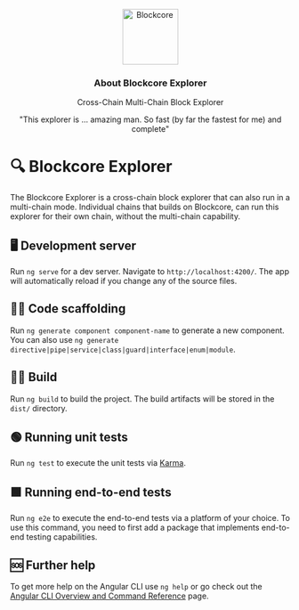 <p align="center">
  <p align="center">
    <img src="https://avatars3.githubusercontent.com/u/53176002?s=200&v=4" height="100" alt="Blockcore" />
  </p>
  <h3 align="center">
    About Blockcore Explorer
  </h3>
  <p align="center">
    Cross-Chain Multi-Chain Block Explorer
  </p>

  </p>
  <p align="center">"This explorer is ... amazing man. So fast (by far the fastest for me) and complete"</p>
</p>

# 🔍 Blockcore Explorer

The Blockcore Explorer is a cross-chain block explorer that can also run in a multi-chain mode. Individual chains that builds on Blockcore, can run this explorer for their own chain, without the multi-chain capability.


## 🖥️ Development server

Run `ng serve` for a dev server. Navigate to `http://localhost:4200/`. The app will automatically reload if you change any of the source files.

## 🧑‍💻 Code scaffolding

Run `ng generate component component-name` to generate a new component. You can also use `ng generate directive|pipe|service|class|guard|interface|enum|module`.

## 👷‍♂️ Build

Run `ng build` to build the project. The build artifacts will be stored in the `dist/` directory.

## 🟢 Running unit tests

Run `ng test` to execute the unit tests via [Karma](https://karma-runner.github.io).

## 🟩 Running end-to-end tests

Run `ng e2e` to execute the end-to-end tests via a platform of your choice.  To use this command, you need to first add a package that implements end-to-end testing capabilities.

## 🆘 Further help

To get more help on the Angular CLI use `ng help` or go check out the [Angular CLI Overview and Command Reference](https://angular.io/cli) page.
